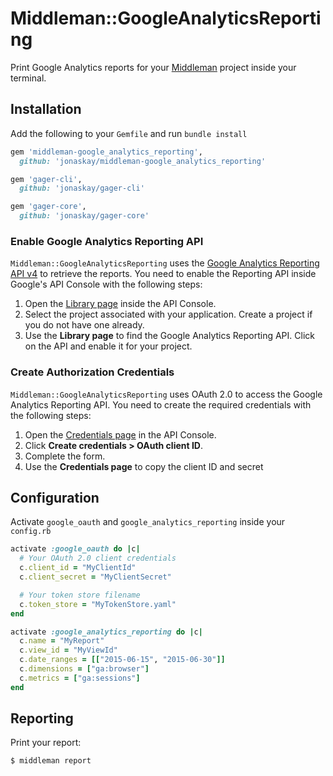 # Middleman::GoogleAnalyticsReporting
Print Google Analytics reports for your [Middleman](https://middlemanapp.com/) project inside your terminal.

## Installation
Add the following to your `Gemfile` and run `bundle install`

```ruby
gem 'middleman-google_analytics_reporting',
  github: 'jonaskay/middleman-google_analytics_reporting'

gem 'gager-cli',
  github: 'jonaskay/gager-cli'

gem 'gager-core',
  github: 'jonaskay/gager-core'
```

### Enable Google Analytics Reporting API
`Middleman::GoogleAnalyticsReporting` uses the [Google Analytics Reporting API v4](https://developers.google.com/analytics/devguides/reporting/core/v4/) to retrieve the reports. You need to enable the Reporting API inside Google's API Console with the following steps:

1. Open the [Library page](https://console.developers.google.com/apis/library) inside the API Console.
2. Select the project associated with your application. Create a project if you do not have one already.
3. Use the **Library page** to find the Google Analytics Reporting API. Click on the API and enable it for your project.

### Create Authorization Credentials
`Middleman::GoogleAnalyticsReporting` uses OAuth 2.0 to access the Google Analytics Reporting API. You need to create the required credentials with the following steps:

1. Open the [Credentials page](https://console.developers.google.com/apis/credentials) in the API Console.
2. Click **Create credentials > OAuth client ID**.
3. Complete the form.
4. Use the **Credentials page** to copy the client ID and secret

## Configuration
Activate `google_oauth` and `google_analytics_reporting` inside your `config.rb`

```ruby
activate :google_oauth do |c|
  # Your OAuth 2.0 client credentials
  c.client_id = "MyClientId"
  c.client_secret = "MyClientSecret"

  # Your token store filename
  c.token_store = "MyTokenStore.yaml"
end

activate :google_analytics_reporting do |c|
  c.name = "MyReport"
  c.view_id = "MyViewId"
  c.date_ranges = [["2015-06-15", "2015-06-30"]]
  c.dimensions = ["ga:browser"]
  c.metrics = ["ga:sessions"]
end
```

## Reporting

Print your report:

```
$ middleman report
```
